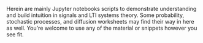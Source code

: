 Herein are mainly Jupyter notebooks scripts to demonstrate understanding and build intuition in signals and LTI systems theory. Some probability, stochastic processes, and diffusion worksheets may find their way in here as well. You're welcome to use any of the material or snippets however you see fit.
